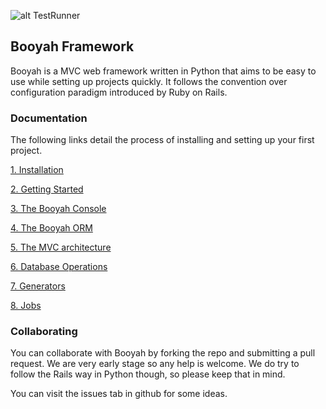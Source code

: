 ![alt TestRunner](https://github.com/marceloribeiro/booyah/actions/workflows/tests_runner.yml/badge.svg)

## Booyah Framework

Booyah is a MVC web framework written in Python that aims to be easy to use while setting up projects quickly. It follows the convention over configuration paradigm introduced by Ruby on Rails.

### Documentation

The following links detail the process of installing and setting up your first project.

[1. Installation](https://github.com/marceloribeiro/booyah/blob/main/docs/install.md)

[2. Getting Started](https://github.com/marceloribeiro/booyah/blob/main/docs/getting-started.md)

[3. The Booyah Console](https://github.com/marceloribeiro/booyah/blob/main/docs/console.md)

[4. The Booyah ORM](https://github.com/marceloribeiro/booyah/blob/main/docs/booyah-orm.md)

[5. The MVC architecture](https://github.com/marceloribeiro/booyah/blob/main/docs/booyah-mvc.md)

[6. Database Operations](https://github.com/marceloribeiro/booyah/blob/main/docs/database-operations.md)

[7. Generators](https://github.com/marceloribeiro/booyah/blob/main/docs/generators.md)

[8. Jobs](https://github.com/marceloribeiro/booyah/blob/main/docs/jobs.md)

### Collaborating

You can collaborate with Booyah by forking the repo and submitting a pull request. We are very early stage so any help is welcome. We do try to follow the Rails way in Python though, so please keep that in mind.

You can visit the issues tab in github for some ideas.
